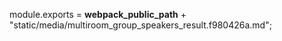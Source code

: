 module.exports = __webpack_public_path__ + "static/media/multiroom_group_speakers_result.f980426a.md";